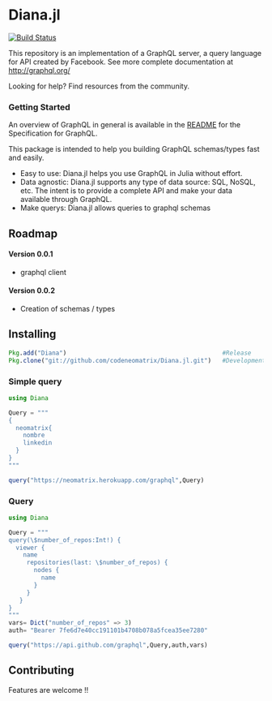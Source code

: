 # Diana.jl  
[![Build Status](https://travis-ci.org/codeneomatrix/Diana.jl.svg?branch=master)](https://travis-ci.org/codeneomatrix/Diana.jl)

This repository is an implementation of a GraphQL server, a query language for API created by Facebook.
See more complete documentation at http://graphql.org/

Looking for help? Find resources from the community.

### Getting Started

An overview of GraphQL in general is available in the [README](https://github.com/facebook/graphql/blob/master/README.md) for the Specification for GraphQL.

This package is intended to help you building GraphQL schemas/types fast and easily.
+ Easy to use: Diana.jl helps you use GraphQL in Julia without effort.
+ Data agnostic: Diana.jl supports any type of data source: SQL, NoSQL, etc. The intent is to provide a complete API and make your data available through GraphQL.
+ Make querys: Diana.jl allows queries to graphql schemas

Roadmap
-----
#### Version 0.0.1
 + graphql client 

#### Version 0.0.2
  + Creation of schemas / types

Installing
----------
```julia
Pkg.add("Diana")                                           #Release
Pkg.clone("git://github.com/codeneomatrix/Diana.jl.git")   #Development
```

### Simple query

```julia
using Diana

Query = """
{
  neomatrix{
    nombre
    linkedin
  }
} 
"""   

query("https://neomatrix.herokuapp.com/graphql",Query)

```

### Query

```julia
using Diana

Query = """
query(\$number_of_repos:Int!) {
  viewer {
    name
     repositories(last: \$number_of_repos) {
       nodes {
         name
       }
     }
   }
}
"""   
vars= Dict("number_of_repos" => 3)
auth= "Bearer 7fe6d7e40cc191101b4708b078a5fcea35ee7280"

query("https://api.github.com/graphql",Query,auth,vars)
```

## Contributing
Features are welcome !!

